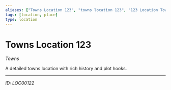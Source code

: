 ```yaml
---
aliases: ["Towns Location 123", "towns location 123", "123 Location Towns"]
tags: [location, place]
type: location
---
```


# Towns Location 123

*Towns*

A detailed towns location with rich history and plot hooks.

---
*ID: LOC00122*